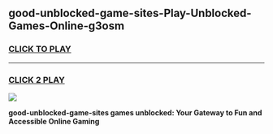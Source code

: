 
## good-unblocked-game-sites-Play-Unblocked-Games-Online-g3osm
<h3>
<a href="https://premium76.site?title=good-unblocked-game-sites&ref=25A">CLICK TO PLAY</a></h3>
<hr>

<h3>
<a href="https://premium76.site?title=good-unblocked-game-sites&ref=25A">CLICK 2 PLAY</a>
  
</h3>

<a href="https://premium76.site?title=good-unblocked-game-sites&ref=25A"><img src="https://clearcache.store/games.png"></a>


**good-unblocked-game-sites games unblocked: Your Gateway to Fun and Accessible Online Gaming**
